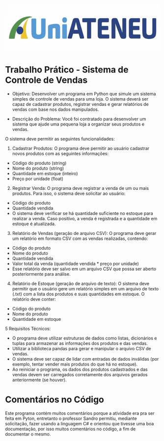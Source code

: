<img src="/scv/logo2.png" height="155" width="700" text-align: center>

# Trabalho Prático - Sistema de Controle de Vendas
- Objetivo:
Desenvolver um programa em Python que simule um sistema simples de controle de vendas para uma loja. O sistema deverá ser capaz de cadastrar produtos, registrar vendas e gerar relatórios de vendas com base nos dados manipulados.

- Descrição do Problema:
Você foi contratado para desenvolver um sistema que ajude uma pequena loja a organizar seus produtos e vendas.

O sistema deve permitir as seguintes funcionalidades:
1. Cadastrar Produtos:
O programa deve permitir ao usuário cadastrar novos produtos com as seguintes informações:
- Código do produto (string)
- Nome do produto (string)
- Quantidade em estoque (inteiro)
- Preço por unidade (float)
2. Registrar Venda:
O programa deve registrar a venda de um ou mais produtos. Para isso, o sistema deve solicitar ao usuário:
- Código do produto
- Quantidade vendida
- O sistema deve verificar se há quantidade suficiente no estoque para realizar a venda. Caso positivo, a venda é registrada e a quantidade em estoque é atualizada.

3. Relatório de Vendas (geração de arquivo CSV):
O programa deve gerar um relatório em formato CSV com as vendas realizadas, contendo:
- Código do produto
- Nome do produto
- Quantidade vendida
- Valor total da venda (quantidade vendida * preço por unidade)
- Esse relatório deve ser salvo em um arquivo CSV que possa ser aberto posteriormente para análise.

4. Relatório de Estoque (geração de arquivo de texto):
O sistema deve permitir que o usuário gere um relatório simples em um arquivo de texto (.txt) com a lista dos produtos e suas quantidades em estoque. O relatório deve conter:
- Código do produto
- Nome do produto
- Quantidade em estoque

5 Requisitos Técnicos:
- O programa deve utilizar estruturas de dados como listas, dicionários e tuplas para armazenar as informações dos produtos e das vendas.
- Utilizar a biblioteca pandas para gerar e manipular o arquivo CSV de vendas.
- O sistema deve ser capaz de lidar com entradas de dados inválidas (por exemplo, tentar vender mais produtos do que há no estoque).
- Ao reiniciar o programa, os dados dos produtos cadastrados e das vendas devem ser carregados corretamente dos arquivos gerados anteriormente (se houver).

# Comentários no Código
Este programa contém muitos comentários porque a atividade era pra ser feita em Pyton, entretanto o professor Sandro permitiu, mediante solicitação, fazer usando a linguagem C# e orientou que tivesse uma boa documentação, por isso muitos comentários no código, a fim de documentar o mesmo.